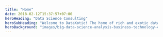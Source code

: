 ```yaml
---
title: "Home"
date: 2018-02-12T15:37:57+07:00
heroHeading: "Data Science Consulting"
heroSubHeading: "Welcome to DataXotic! The home of rich and exotic data analytics."
heroBackground: "images/big-data-science-analysis-business-technology-concept-virtual-screen-203369761.jpg"
---
```

